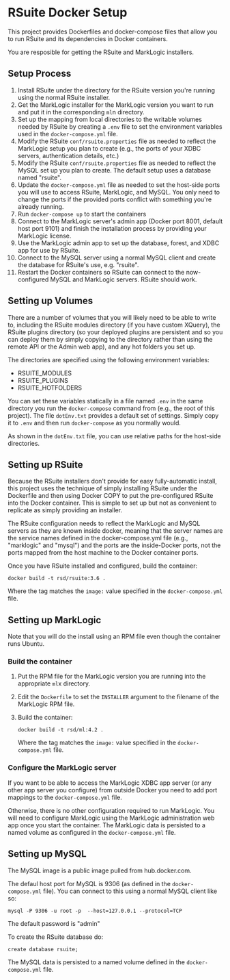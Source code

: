 # RSuite Docker Setup

This project provides Dockerfiles and docker-compose files that allow you to run RSuite and its dependencies in Docker containers.

You are resposible for getting the RSuite and MarkLogic installers.

## Setup Process

1. Install RSuite under the directory for the RSuite version you're running using the normal RSuite installer.
1. Get the MarkLogic installer for the MarkLogic version you want to run and put it in the corresponding `ml`n directory. 
1. Set up the mapping from local directories to the writable volumes needed by RSuite by creating a `.env` file to set the environment variables used in the `docker-compose.yml` file.
1. Modify the RSuite `conf/rsuite.properties` file as needed to reflect the MarkLogic setup you plan to create (e.g., the ports of your XDBC servers, authentication details, etc.)
1. Modify the RSuite `conf/rsuite.properties` file as needed to reflect the MySQL set up you plan to create. The default setup uses a database named "rsuite".
1. Update the `docker-compose.yml` file as needed to set the host-side ports you will use to access RSuite, MarkLogic, and MySQL. You only need to change the ports if the provided ports conflict with something you're already running.
1. Run `docker-compose up` to start the containers
1. Connect to the MarkLogic server's admin app (Docker port 8001, default host port 9101) and finish the installation process by providing your MarkLogic license.
1. Use the MarkLogic admin app to set up the database, forest, and XDBC app for use by RSuite.
1. Connect to the MySQL server using a normal MySQL client and create the database for RSuite's use, e.g. "rsuite".
1. Restart the Docker containers so RSuite can connect to the now-configured MySQL and MarkLogic servers. RSuite should work.

## Setting up Volumes

There are a number of volumes that you will likely need to be able to write to, including the RSuite modules directory (if you have custom XQuery), the RSuite plugins directory (so your deployed plugins are persistent and so you can deploy them by simply copying to the directory rather than using the remote API or the Admin web app), and any hot folders you set up.

The directories are specified using the following environment variables:

* RSUITE_MODULES
* RSUITE_PLUGINS
* RSUITE_HOTFOLDERS

You can set these variables statically in a file named `.env` in the same directory you run the `docker-compose` command from (e.g., the root of this project). The file `dotEnv.txt` provides a default set of settings. Simply copy it to `.env` and then run `docker-compose` as you normally would. 

As shown in the `dotEnv.txt` file, you can use relative paths for the host-side directories.

## Setting up RSuite

Because the RSuite installers don't provide for easy fully-automatic install, this project uses the technique of simply installing RSuite under the Dockerfile and then using Docker COPY to put the pre-configured RSuite into the Docker container. This is simple to set up but not as convenient to replicate as simply providing an installer.

The RSuite configuration needs to reflect the MarkLogic and MySQL servers as they are known inside docker, meaning that the server names are the service names defined in the docker-compose.yml file (e.g., "marklogic" and "mysql") and the ports are the inside-Docker ports, not the ports mapped from the host machine to the Docker container ports.

Once you have RSuite installed and configured, build the container:

```
docker build -t rsd/rsuite:3.6 .
```

Where the tag matches the `image:` value specified in the `docker-compose.yml` file.

## Setting up MarkLogic

Note that you will do the install using an RPM file even though the container runs Ubuntu.

### Build the container

1. Put the RPM file for the MarkLogic version you are running into the appropriate `ml`x directory.
2. Edit the `Dockerfile` to set the `INSTALLER` argument to the filename of the MarkLogic RPM file.
3. Build the container:

   ```
   docker build -t rsd/ml:4.2 .
   ```
   
   Where the tag matches the `image:` value specified in the `docker-compose.yml` file.

### Configure the MarkLogic server

If you want to be able to access the MarkLogic XDBC app server (or any other app server you configure) from outside Docker you need to add port mappings to the `docker-compose.yml` file.

Otherwise, there is no other configuration required to run MarkLogic. You will need to configure MarkLogic using the MarkLogic administration web app once you start the container. The MarkLogic data is persisted to a named volume as configured in the `docker-compose.yml` file.

## Setting up MySQL

The MySQL image is a public image pulled from hub.docker.com.

The defaul host port for MySQL is 9306 (as defined in the `docker-compose.yml` file). You can connect to this using a normal MySQL client like so:

```
mysql -P 9306 -u root -p  --host=127.0.0.1 --protocol=TCP
```

The default password is "admin"

To create the RSuite database do:

```
create database rsuite;
```

The MySQL data is persisted to a named volume defined in the `docker-compose.yml` file.


